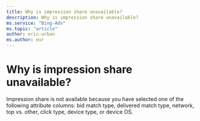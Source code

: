 ```yaml
---
title: Why is impression share unavailable?
description: Why is impression share unavailable?
ms.service: "Bing-Ads"
ms.topic: "article"
author: eric-urban
ms.author: eur
---
```


# Why is impression share unavailable?

Impression share is not available because you have selected one of the following attribute columns: bid match type, delivered match type, network, top vs. other, click type, device type, or device OS.


